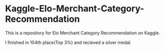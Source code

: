 # Kaggle-Elo-Merchant-Category-Recommendation

This is a repository for Elo Merchant Category Recommendation on Kaggle.

I finished in 104th place(Top 3%) and recieved a silver medal.
